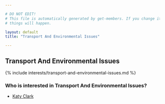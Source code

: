 ```yaml
---

# DO NOT EDIT!
# This file is automatically generated by get-members. If you change it, bad
# things will happen.

layout: default
title: "Transport And Environmental Issues"

---
```


## Transport And Environmental Issues

{% include interests/transport-and-environmental-issues.md %}

### Who is interested in Transport And Environmental Issues?


* [Katy Clark](/members/katy-clark.html)
